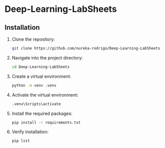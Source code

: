 # Deep-Learning-LabSheets

## Installation

1. Clone the repository:
    ```sh
    git clone https://github.com/nureka-rodrigo/Deep-Learning-LabSheets.git
    ```

2. Navigate into the project directory:
    ```sh
    cd Deep-Learning-LabSheets
    ```

3. Create a virtual environment:
    ```sh
    python -m venv .venv
    ```

4. Activate the virtual environment:
    ```sh
    .venv\Scripts\activate
    ```

5. Install the required packages:
    ```sh
    pip install -r requirements.txt
    ```
   
6. Verify installation:
    ```sh
    pip list
    ```
